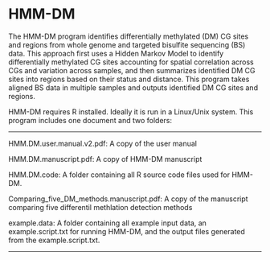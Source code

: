 HMM-DM
======
The HMM-DM program identifies differentially methylated (DM) CG sites and regions from whole genome and targeted bisulfite sequencing (BS) data. This approach first uses a Hidden Markov Model to identify differentially methylated CG sites accounting for spatial correlation across CGs and variation across samples, and then summarizes identified DM CG sites into regions based on their status and distance. This program takes aligned BS data in multiple samples and outputs identified DM CG sites and regions.

HMM-DM requires R installed. Ideally it is run in a Linux/Unix system. This program includes one document and two folders:
_____________________________________________________________________________________________________________
 
HMM.DM.user.manual.v2.pdf:	A copy of the user manual

HMM.DM.manuscript.pdf: A copy of HMM-DM manuscript
 
HMM.DM.code: A folder containing all R source code files used for HMM-DM.

Comparing_five_DM_methods.manuscript.pdf: A copy of the manuscript comparing five differentil methlation detection methods
 
example.data: A folder containing all example input data, an example.script.txt for running HMM-DM, and the output files generated from the example.script.txt.
_____________________________________________________________________________________________________________
